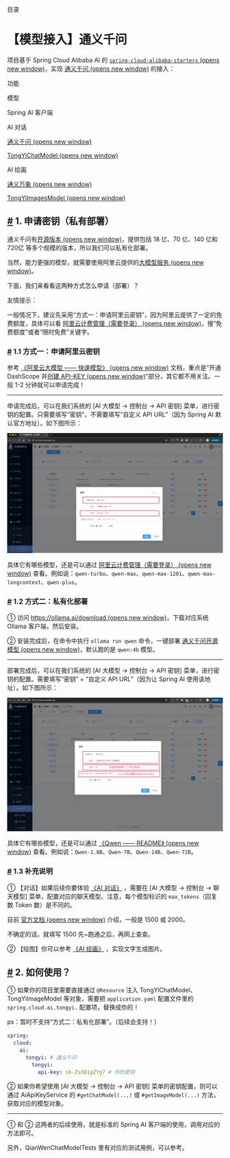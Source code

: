 目录

# 【模型接入】通义千问

项目基于 Spring Cloud Alibaba AI 的 [`spring-cloud-alibaba-starters` (opens new window)](https://github.com/alibaba/spring-cloud-alibaba/tree/2023.x/spring-cloud-alibaba-starters)，实现 [通义千问 (opens new window)](https://tongyi.aliyun.com/) 的接入：

功能

模型

Spring AI 客户端

AI 对话

[通义千问 (opens new window)](https://help.aliyun.com/zh/dashscope/developer-reference/quick-start?spm=a2c4g.11186623.0.0.1adc77943sTgBV)

[TongYiChatModel (opens new window)](https://github.com/alibaba/spring-cloud-alibaba/blob/2023.x/spring-cloud-alibaba-starters/spring-cloud-starter-alibaba-ai/src/main/java/com/alibaba/cloud/ai/tongyi/chat/TongYiChatModel.java)

AI 绘画

[通义万象 (opens new window)](https://help.aliyun.com/zh/dashscope/developer-reference/tongyi-wanxiang/?spm=a2c4g.11186623.0.0.2f507794a1KWKV)

[TongYiImagesModel (opens new window)](https://github.com/alibaba/spring-cloud-alibaba/blob/2023.x/spring-cloud-alibaba-starters/spring-cloud-starter-alibaba-ai/src/main/java/com/alibaba/cloud/ai/tongyi/image/TongYiImagesModel.java)

## [#](#_1-申请密钥-私有部署) 1. 申请密钥（私有部署）

通义千问有[开源版本 (opens new window)](https://help.aliyun.com/document_detail/2712818.html)，提供包括 18 亿、70 亿、140 亿和 720亿 等多个规模的版本，所以我们可以私有化部署。

当然，能力更强的模型，就需要使用阿里云提供的[大模型服务 (opens new window)](https://help.aliyun.com/document_detail/2712816.html?spm=a2c4g.2786271.0.0.4e337211cCVTAk)。

下面，我们来看看这两种方式怎么申请（部署）？

友情提示：

一般情况下，建议先采用“方式一：申请阿里云密钥”，因为阿里云提供了一定的免费额度，具体可以看 [阿里云计费管理（需要登录） (opens new window)](https://dashscope.console.aliyun.com/billing)，搜“免费额度”或者“限时免费”关键字。

### [#](#_1-1-方式一-申请阿里云密钥) 1.1 方式一：申请阿里云密钥

参考 [《阿里云大模型 —— 快速模型》 (opens new window)](https://help.aliyun.com/zh/dashscope/developer-reference/quick-start) 文档，重点是“开通 DashScope 并[创建 API-KEY (opens new window)](https://help.aliyun.com/zh/dashscope/developer-reference/activate-dashscope-and-create-an-api-key)”部分，其它都不用关注。一般 1-2 分钟就可以申请完成！

* * *

申请完成后，可以在我们系统的 \[AI 大模型 -> 控制台 -> API 密钥\] 菜单，进行密钥的配置。只需要填写“密钥”，不需要填写“自定义 API URL”（因为 Spring AI 默认官方地址）。如下图所示：

![官方的密钥配置](./static/通义千问-官方.png)

具体它有哪些模型，还是可以通过 [阿里云计费管理（需要登录） (opens new window)](https://dashscope.console.aliyun.com/billing) 查看。例如说：`qwen-turbo`、`qwen-max`、`qwen-max-1201`、`qwen-max-longcontext`、`qwen-plus`。

### [#](#_1-2-方式二-私有化部署) 1.2 方式二：私有化部署

① 访问 [https://ollama.ai/download (opens new window)](https://ollama.ai/download)，下载对应系统 Ollama 客户端，然后安装。

② 安装完成后，在命令中执行 `ollama run qwen` 命令，一键部署 [通义千问开源模型 (opens new window)](https://ollama.com/library/qwen)，默认跑的是 `qwen:4b` 模型。

* * *

部署完成后，可以在我们系统的 \[AI 大模型 -> 控制台 -> API 密钥\] 菜单，进行密钥的配置。需要填写“密钥” + “自定义 API URL”（因为让 Spring AI 使用该地址）。如下图所示：

![私有的密钥配置](./static/通义千问-私有.png)

具体它有哪些模型，还是可以通过 [《Qwen —— README》 (opens new window)](https://github.com/QwenLM/Qwen/blob/main/README_CN.md) 查看。例如说：`Qwen-1.8B`、`Qwen-7B`、`Qwen-14B`、`Qwen-72B`。

### [#](#_1-3-补充说明) 1.3 补充说明

① 【对话】如果后续你要体验 [《AI 对话》](/ai/chat/) ，需要在 \[AI 大模型 -> 控制台 -> 聊天模型\] 菜单，配置对应的聊天模型。注意，每个模型标识的 `max_tokens`（回复数 Token 数）是不同的。

目前 [官方文档 (opens new window)](https://help.aliyun.com/zh/dashscope/developer-reference/api-details) 介绍，一般是 1500 或 2000。

不确定的话，就填写 1500 先~跑通之后，再网上查查。

② 【绘图】你可以参考 [《AI 绘画》](/ai/image/) ，实现文字生成图片。

## [#](#_2-如何使用) 2. 如何使用？

① 如果你的项目里需要直接通过 `@Resource` 注入 TongYiChatModel、TongYiImageModel 等对象，需要把 `application.yaml` 配置文件里的 `spring.cloud.ai.tongyi.` 配置项，替换成你的！

ps：暂时不支持“方式二：私有化部署”。（后续会支持！）

```yaml
spring:
  cloud:
    ai:
      tongyi: # 通义千问
        tongyi:
          api-key: sk-Zsd81gZYg7 # 你的密钥

```

② 如果你希望使用 \[AI 大模型 -> 控制台 -> API 密钥\] 菜单的密钥配置，则可以通过 AiApiKeyService 的 `#getChatModel(...)` 或 `#getImageModel(...)` 方法，获取对应的模型对象。

* * *

① 和 ② 这两者的后续使用，就是标准的 Spring AI 客户端的使用，调用对应的方法即可。

另外，QianWenChatModelTests 里有对应的测试用例，可以参考。